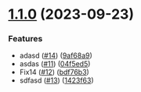 # [1.1.0](https://github.com/Andras-Csanyi/schemantic-release-with-gh-actions/compare/1.0.0...1.1.0) (2023-09-23)


### Features

* adasd ([#14](https://github.com/Andras-Csanyi/schemantic-release-with-gh-actions/issues/14)) ([9af68a9](https://github.com/Andras-Csanyi/schemantic-release-with-gh-actions/commit/9af68a9ab9970b7c9c62b738668b31892fcd78fe))
* asdas ([#11](https://github.com/Andras-Csanyi/schemantic-release-with-gh-actions/issues/11)) ([04f5ed5](https://github.com/Andras-Csanyi/schemantic-release-with-gh-actions/commit/04f5ed592e2d1cc424bcd9dd0f5dae79ab654785))
* Fix14 ([#12](https://github.com/Andras-Csanyi/schemantic-release-with-gh-actions/issues/12)) ([bdf76b3](https://github.com/Andras-Csanyi/schemantic-release-with-gh-actions/commit/bdf76b32d2dd708b86b5a7697b2b33b222f1acf9))
* sdfasd ([#13](https://github.com/Andras-Csanyi/schemantic-release-with-gh-actions/issues/13)) ([1423f63](https://github.com/Andras-Csanyi/schemantic-release-with-gh-actions/commit/1423f63271c21d06a40caef7a2a3a13e20f2abe0))
